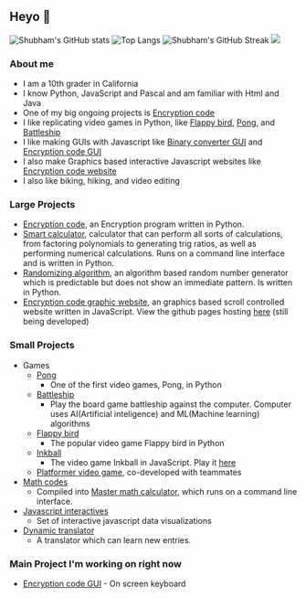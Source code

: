 ## Heyo 👋

![Shubham's GitHub stats](https://github-readme-stats.vercel.app/api?username=skparab1&radius=10&theme=algolia)
![Top Langs](https://github-readme-stats.vercel.app/api/top-langs/?username=skparab1&theme=algolia&bor&layout=compact&langs_count=4)
![Shubham's GitHub Streak](https://github-readme-streak-stats.herokuapp.com/?user=skparab1&layout=compact&theme=algolia)
![](https://visitor-badge.laobi.icu/badge?page_id=skparab1.skparab1&theme=dark)

### About me
  - I am a 10th grader in California
  - I know Python, JavaScript and Pascal and am familiar with Html and Java
  - One of my big ongoing projects is [Encryption code](https://github.com/skparab1/encryption-code)
  - I like replicating video games in Python, like [Flappy bird](https://github.com/skparab1/flappy-bird), [Pong](https://github.com/skparab1/pong), and [Battleship](https://github.com/skparab1/battleship)
  - I like making GUIs with Javascript like [Binary converter GUI](https://skparab1.github.io/binary-converter) and [Encryption code GUI](https://github.com/skparab1/encryption-code-gui)
  - I also make Graphics based interactive Javascript websites like [Encryption code website](https://encryptioncode.github.io/graphic-website)
  - I also like biking, hiking, and video editing

### Large Projects
  - [Encryption code](https://github.com/skparab1/encryption-code), an Encryption program written in Python.
  - [Smart calculator](https://github.com/skparab1/smart-calculator), calculator that can perform all sorts of calculations, from factoring polynomials to generating trig ratios, as well as performing numerical calculations. Runs on a command line interface and is written in Python.
  - [Randomizing algorithm](https://github.com/skparab1/randomizing-algorithm), an algorithm based random number generator which is predictable but does not show an immediate pattern. Is written in Python.
  - [Encryption code graphic website](https://github.com/Encryptioncode/graphic-website), an graphics based scroll controlled website written in JavaScript. View the github pages hosting [here](https://encryptioncode.github.io/graphic-website) (still being developed)

### Small Projects
  - Games
     - [Pong](https://github.com/skparab1/pong)
        - One of the first video games, Pong, in Python
     - [Battleship](https://github.com/skparab1/battleship)
        - Play the board game battleship against the computer. Computer uses AI(Artificial inteligence) and ML(Machine learning) algorithms
     - [Flappy bird](https://github.com/skparab1/flappy-bird)
        - The popular video game Flappy bird in Python
     - [Inkball](https://github.com/skparab1/javascript-inkball)
        - The video game Inkball in JavaScript. Play it [here](https://skparab1.itch.io/javascript-inkball)
     - [Platformer video game](https://skparab1.itch.io/sword-jumper), co-developed with teammates
   - [Math codes](https://github.com/skparab1/math-codes)
     - Compiled into [Master math calculator](https://github.com/skparab1/master-math-calculator), which runs on a command line interface.
   - [Javascript interactives](https://github.com/skparab1/javascript-interactives)
     - Set of interactive javascript data visualizations
   - [Dynamic translator](https://github.com/Skparab1/dynamic-spanish-english-translator)
     - A translator which can learn new entries.
### Main Project I'm working on right now
- [Encryption code GUI](https://github.com/skparab1/encryption-code-gui) - On screen keyboard
